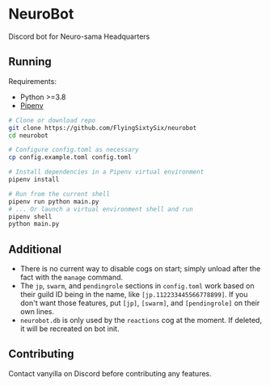 # NeuroBot

Discord bot for Neuro-sama Headquarters

## Running

Requirements:
- Python >=3.8
- [Pipenv](https://pipenv.pypa.io/en/latest/)

```sh
# Clone or download repo
git clone https://github.com/FlyingSixtySix/neurobot
cd neurobot

# Configure config.toml as necessary
cp config.example.toml config.toml

# Install dependencies in a Pipenv virtual environment
pipenv install

# Run from the current shell
pipenv run python main.py
# ... Or launch a virtual environment shell and run
pipenv shell
python main.py
```

## Additional

- There is no current way to disable cogs on start; simply unload after the fact with the `manage` command.
- The `jp`, `swarm`, and `pendingrole` sections in `config.toml` work based on their guild ID being in the name, like `[jp.112233445566778899]`. If you don't want those features, put `[jp]`, `[swarm]`, and `[pendingrole]` on their own lines.
- `neurobot.db` is only used by the `reactions` cog at the moment. If deleted, it will be recreated on bot init.

## Contributing

Contact vanyilla on Discord before contributing any features.
